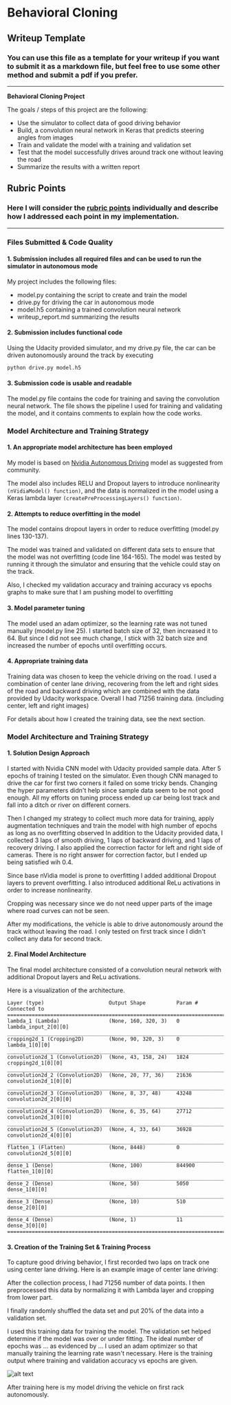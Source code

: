 # **Behavioral Cloning** 

## Writeup Template

### You can use this file as a template for your writeup if you want to submit it as a markdown file, but feel free to use some other method and submit a pdf if you prefer.

---

**Behavioral Cloning Project**

The goals / steps of this project are the following:
* Use the simulator to collect data of good driving behavior
* Build, a convolution neural network in Keras that predicts steering angles from images
* Train and validate the model with a training and validation set
* Test that the model successfully drives around track one without leaving the road
* Summarize the results with a written report


[//]: # (Image References)

[image1]: ./examples/placeholder.png "nvidia base"
[image2]: ./examples/placeholder.png "Grayscaling"


## Rubric Points
### Here I will consider the [rubric points](https://review.udacity.com/#!/rubrics/432/view) individually and describe how I addressed each point in my implementation.  

---
### Files Submitted & Code Quality

#### 1. Submission includes all required files and can be used to run the simulator in autonomous mode

My project includes the following files:
* model.py containing the script to create and train the model
* drive.py for driving the car in autonomous mode
* model.h5 containing a trained convolution neural network 
* writeup_report.md summarizing the results

#### 2. Submission includes functional code
Using the Udacity provided simulator, and my drive.py file, the car can be driven autonomously around the track by executing 
```sh
python drive.py model.h5
```

#### 3. Submission code is usable and readable

The model.py file contains the code for training and saving the convolution neural network. The file shows the pipeline I used for training and validating the model, and it contains comments to explain how the code works.

### Model Architecture and Training Strategy

#### 1. An appropriate model architecture has been employed

My model is based on [Nvidia Autonomous Driving](https://images.nvidia.com/content/tegra/automotive/images/2016/solutions/pdf/end-to-end-dl-using-px.pdf) model as suggested from community.

The model also includes RELU and Dropout layers to introduce nonlinearity `(nVidiaModel() function)`, and the data is normalized in the model using a Keras lambda layer `(createPreProcessingLayers() function)`. 

#### 2. Attempts to reduce overfitting in the model

The model contains dropout layers in order to reduce overfitting (model.py lines 130-137). 

The model was trained and validated on different data sets to ensure that the model was not overfitting (code line 164-165). The model was tested by running it through the simulator and ensuring that the vehicle could stay on the track.

Also, I checked my validation accuracy and training accuracy vs epochs graphs to make sure that I am pushing model to overfitting

#### 3. Model parameter tuning

The model used an adam optimizer, so the learning rate was not tuned manually (model.py line 25). I started batch size of 32, then increased it to 64. But since I did not see much change, I stick with 32 batch size and increased the number of epochs until overfitting occurs.

#### 4. Appropriate training data

Training data was chosen to keep the vehicle driving on the road. I used a combination of center lane driving, recovering from the left and right sides of the road and backward driving which are combined with the data provided by Udacity workspace.
Overall I had 71256 training data. (including center, left and right images)

For details about how I created the training data, see the next section. 

### Model Architecture and Training Strategy

#### 1. Solution Design Approach

I started with Nvidia CNN model with Udacity provided sample data. After 5 epochs of training I tested on the simulator. Even though CNN managed to drive the car for first two corners it failed on some tricky bends.
Changing the hyper parameters didn't help since sample data seem to be not good enough. All my efforts on tuning process ended up car being lost track and fall into a ditch or river on different corners.

Then I changed my strategy to collect much more data for training, apply augmentation techniques and train the model with high number of epochs as long as no overfitting observed
In addition to the Udacity provided data, I collected 3 laps of smooth driving, 1 laps of backward driving, and 1 laps of recovery driving.
I also applied the correction factor for left and right side of cameras. There is no right answer for correction factor, but I ended up being satisfied wih 0.4.

Since base nVidia model is prone to overfitting I added additional Dropout layers to prevent overfitting. I also introduced additional ReLu activations in order to increase nonlinearity.

Cropping was necessary since we do not need upper parts of the image where road curves can not be seen.

After my modifications, the vehicle is able to drive autonomously around the track without leaving the road. I only tested on first track since I didn't collect any data for second track.

#### 2. Final Model Architecture

The final model architecture consisted of a convolution neural network with additional Dropout layers and ReLu activations. 

Here is a visualization of the architecture.


```
Layer (type)                     Output Shape          Param #     Connected to                     
====================================================================================================
lambda_1 (Lambda)                (None, 160, 320, 3)   0           lambda_input_2[0][0]             
____________________________________________________________________________________________________
cropping2d_1 (Cropping2D)        (None, 90, 320, 3)    0           lambda_1[0][0]                   
____________________________________________________________________________________________________
convolution2d_1 (Convolution2D)  (None, 43, 158, 24)   1824        cropping2d_1[0][0]               
____________________________________________________________________________________________________
convolution2d_2 (Convolution2D)  (None, 20, 77, 36)    21636       convolution2d_1[0][0]            
____________________________________________________________________________________________________
convolution2d_3 (Convolution2D)  (None, 8, 37, 48)     43248       convolution2d_2[0][0]            
____________________________________________________________________________________________________
convolution2d_4 (Convolution2D)  (None, 6, 35, 64)     27712       convolution2d_3[0][0]            
____________________________________________________________________________________________________
convolution2d_5 (Convolution2D)  (None, 4, 33, 64)     36928       convolution2d_4[0][0]            
____________________________________________________________________________________________________
flatten_1 (Flatten)              (None, 8448)          0           convolution2d_5[0][0]            
____________________________________________________________________________________________________
dense_1 (Dense)                  (None, 100)           844900      flatten_1[0][0]                  
____________________________________________________________________________________________________
dense_2 (Dense)                  (None, 50)            5050        dense_1[0][0]                    
____________________________________________________________________________________________________
dense_3 (Dense)                  (None, 10)            510         dense_2[0][0]                    
____________________________________________________________________________________________________
dense_4 (Dense)                  (None, 1)             11          dense_3[0][0]                    
====================================================================================================
```

#### 3. Creation of the Training Set & Training Process

To capture good driving behavior, I first recorded two laps on track one using center lane driving. Here is an example image of center lane driving:


After the collection process, I had 71256 number of data points. I then preprocessed this data by normalizing it with Lambda layer and cropping from lower part.


I finally randomly shuffled the data set and put 20% of the data into a validation set. 

I used this training data for training the model. The validation set helped determine if the model was over or under fitting. The ideal number of epochs was ... as evidenced by ... 
I used an adam optimizer so that manually training the learning rate wasn't necessary.
Here is the training output where training and validation accuracy vs epochs are given.

![alt text][image1]


After training here is my model driving the vehicle on first rack autonomously.

